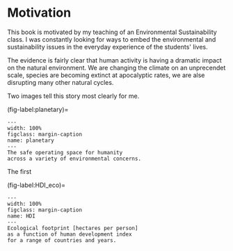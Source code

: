 # Motivation

This book is motivated by my teaching of an Environmental Sustainability class. 
I was constantly looking for ways to embed the environmental and sustainability issues
in the everyday experience of the students' lives.

The evidence is fairly clear that human activity 
is having a dramatic impact on the natural environment.
We are changing the climate on an unprecendet scale,
species are becoming extinct at apocalyptic rates,
we are alse disrupting many other natural cycles.

Two images tell this story most clearly for me.

(fig-label:planetary)=
```{figure} ../../images/0_Preface/planetary-boundaries.jpg
---
width: 100%
figclass: margin-caption
name: planetary
---
The safe operating space for humanity 
across a variety of environmental concerns.
```

The first 

(fig-label:HDI_eco)=
```{figure} ../../images/0_Preface/fig22_human_dev_and_eco_footprints.gif
---
width: 100%
figclass: margin-caption
name: HDI
---
Ecological footprint [hectares per person] 
as a function of human development index
for a range of countries and years.
```

